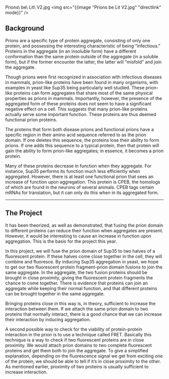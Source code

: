 Prions\ be\ Lit\ V2.jpg
<img src="{{image "Prions be Lit V2.jpg" "directlink" mode}}" />

## Background

Prions are a specific type of protein aggregate, consisting of only one protein, and possessing the interesting characteristic of being “infectious.” Proteins in the aggregate (in an insoluble form) have a different conformation than the same protein outside of the aggregate (in a soluble form), but if the former encounter the latter, the latter will “misfold” and join the aggregate.

Though prions were first recognized in association with infectious diseases in mammals, prion-like proteins have been found in many organisms, with examples in yeast like Sup35 being particularly well studied. These prion-like proteins can form aggregates that share most of the same physical properties as prions in mammals. Importantly, however, the presence of the aggregated form of these proteins does not seem to have a significant negative effect on a cell. This suggests that many prion-like proteins actually serve some important function. These proteins are thus deemed functional prion proteins.

The proteins that form both disease prions and functional prions have a specific region in their amino acid sequence referred to as the prion domain. If one deletes this sequence, the proteins lose their ability to form prions. If one adds this sequence to a typical protein, then that protein will gain the ability to form prion-like aggregates; in essence, it becomes a prion protein.

Many of these proteins decrease in function when they aggregate. For instance, Sup35 performs its function much less efficiently when aggregated. However, there is at least one functional prion that sees an increase of function upon aggregation. This protein is CPEB, the homologs of which are found in the neurons of several animals. CPEB tags certain mRNAs for translation, but it can only do this when in its aggregated form.

---

## The Project

It has been theorized, as well as demonstrated, that fusing the prion domain to different proteins can reduce their function when aggregates are present. However, it would be interesting to cause an increase in function upon aggregation. This is the basis for the project this year.

In this project, we will fuse the prion domain of Sup35 to two halves of a fluorescent protein. If these halves come close together in the cell, they will combine and fluoresce. By inducing Sup35 aggregation in yeast, we hope to get our two fluorescent protein fragment-prion domain fusions to join the same aggregate. In the aggregate, the two fusion proteins should be brought in close proximity, giving the fluorescent protein fragments the chance to come together. There is evidence that proteins can join an aggregate while keeping their normal function, and that different proteins can be brought together in the same aggregate.

Bringing proteins close in this way is, in theory, sufficient to increase the interaction between them. If we attach the same prion domain to two proteins that normally interact, there is a good chance that we can increase their interaction by inducing aggregation.

A second possible way to check for the viability of protein-protein interaction in the prion is to use a technique called FRET. Basically this technique is a way to check if two fluorescent proteins are in close proximity. We would attach prion domains to two complete fluorescent proteins and get them both to join the aggregate. To give a simplified explanation, depending on the fluorescence signal we get from exciting one of the protein, we should be able to tell if it’s in close proximity to the other. As mentioned earlier, proximity of two proteins is usually sufficient to increase interaction.
